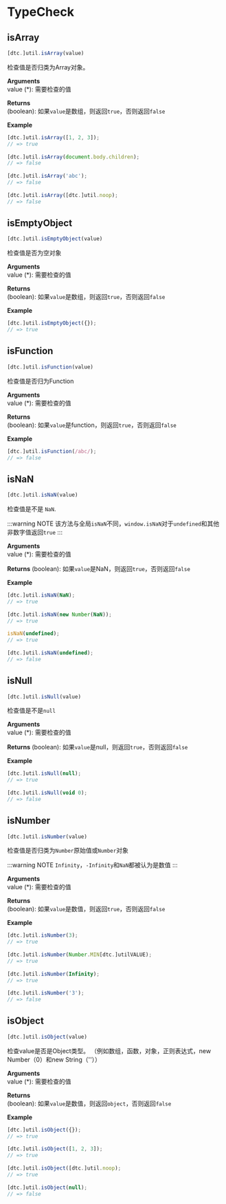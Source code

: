 # TypeCheck

## isArray

```js
[dtc.]util.isArray(value)
```

检查值是否归类为Array对象。

**Arguments**  
value (*): 需要检查的值

**Returns**  
(boolean): 如果`value`是数组，则返回`true`，否则返回`false`

**Example**  
```js
[dtc.]util.isArray([1, 2, 3]);
// => true
 
[dtc.]util.isArray(document.body.children);
// => false
 
[dtc.]util.isArray('abc');
// => false
 
[dtc.]util.isArray([dtc.]util.noop);
// => false
```

## isEmptyObject

```js
[dtc.]util.isEmptyObject(value)
```
检查值是否为空对象

**Arguments**  
value (*): 需要检查的值

**Returns**  
(boolean): 如果`value`是数组，则返回`true`，否则返回`false`

**Example**  
```js
[dtc.]util.isEmptyObject({});
// => true
```

## isFunction

```js
[dtc.]util.isFunction(value)
```

检查值是否归为Function

**Arguments**  
value (*): 需要检查的值

**Returns**  
(boolean): 如果`value`是function，则返回`true`，否则返回`false`

**Example**
```js
[dtc.]util.isFunction(/abc/);
// => false
```

## isNaN

```js
[dtc.]util.isNaN(value)
```

检查值是不是 `NaN`. 

:::warning NOTE
该方法与全局`isNaN`不同，`window.isNaN`对于`undefined`和其他非数字值返回`true`
:::

**Arguments**  
value (*): 需要检查的值

**Returns**
(boolean): 如果`value`是NaN，则返回`true`，否则返回`false`

**Example**
```js
[dtc.]util.isNaN(NaN);
// => true
 
[dtc.]util.isNaN(new Number(NaN));
// => true
 
isNaN(undefined);
// => true
 
[dtc.]util.isNaN(undefined);
// => false
```

## isNull

```js
[dtc.]util.isNull(value)
```

检查值是不是`null`

**Arguments**  
value (*): 需要检查的值

**Returns**
(boolean): 如果`value`是null，则返回`true`，否则返回`false`

**Example**
```js
[dtc.]util.isNull(null);
// => true
 
[dtc.]util.isNull(void 0);
// => false
```

## isNumber

```js
[dtc.]util.isNumber(value)
```

检查值是否归类为`Number`原始值或`Number`对象

:::warning NOTE
`Infinity`，`-Infinity`和`NaN`都被认为是数值
:::

**Arguments**  
value (*): 需要检查的值

**Returns**  
(boolean): 如果`value`是数值，则返回`true`，否则返回`false`

**Example**
```js
[dtc.]util.isNumber(3);
// => true
 
[dtc.]util.isNumber(Number.MIN[dtc.]utilVALUE);
// => true
 
[dtc.]util.isNumber(Infinity);
// => true
 
[dtc.]util.isNumber('3');
// => false
```

## isObject

```js
[dtc.]util.isObject(value)
```

检查value是否是Object类型。 （例如数组，函数，对象，正则表达式，new Number（0）和new String（''））

**Arguments**  
value (*): 需要检查的值

**Returns**  
(boolean): 如果`value`是数值，则返回`object`，否则返回`false`

**Example**
```js
[dtc.]util.isObject({});
// => true
 
[dtc.]util.isObject([1, 2, 3]);
// => true
 
[dtc.]util.isObject([dtc.]util.noop);
// => true
 
[dtc.]util.isObject(null);
// => false
```